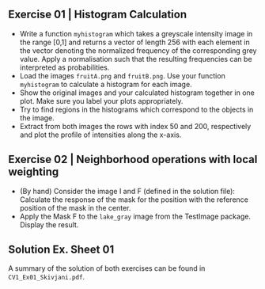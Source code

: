 ## Exercise 01  |   Histogram Calculation 
* Write a function `myhistogram` which takes a greyscale intensity image in the range [0,1] and returns a vector of length 256 with each element in the vector denoting the normalized frequency of the corresponding grey value. Apply a normalisation such that the resulting frequencies can be interpreted as probabilities. 
* Load the images `fruitA.png` and `fruitB.png`. Use your function `myhistogram` to calculate a histogram for each image. 
* Show the original images and your calculated histogram together in one plot. Make sure you label your plots appropriately.
* Try to find regions in the histograms which correspond to the objects in the image. 
* Extract from both images the rows with index 50 and 200, respectively and plot the profile of intensities along the x-axis. 

## Exercise 02  |   Neighborhood operations with local weighting
* (By hand) Consider the image I and F (defined in the solution file): Calculate the response of the mask for the position with the reference position of the mask in the center.   
* Apply the Mask F to the `lake_gray` image from the TestImage package. Display the result.

## Solution Ex. Sheet 01
A summary of the solution of both exercises can be found in `CV1_Ex01_Skivjani.pdf`. 
